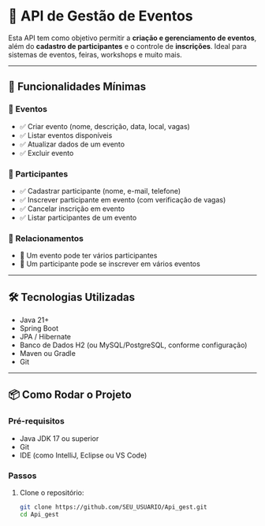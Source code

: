 # 🎉 API de Gestão de Eventos

Esta API tem como objetivo permitir a **criação e gerenciamento de eventos**, além do **cadastro de participantes** e o controle de **inscrições**. Ideal para sistemas de eventos, feiras, workshops e muito mais.

---

## 🚀 Funcionalidades Mínimas

### 📅 Eventos
- ✅ Criar evento (nome, descrição, data, local, vagas)
- ✅ Listar eventos disponíveis
- ✅ Atualizar dados de um evento
- ✅ Excluir evento

### 👥 Participantes
- ✅ Cadastrar participante (nome, e-mail, telefone)
- ✅ Inscrever participante em evento (com verificação de vagas)
- ✅ Cancelar inscrição em evento
- ✅ Listar participantes de um evento

### 🔗 Relacionamentos
- 🔄 Um evento pode ter vários participantes
- 🔄 Um participante pode se inscrever em vários eventos

---

## 🛠 Tecnologias Utilizadas

- Java 21+
- Spring Boot
- JPA / Hibernate
- Banco de Dados H2 (ou MySQL/PostgreSQL, conforme configuração)
- Maven ou Gradle
- Git

---

## 📦 Como Rodar o Projeto

### Pré-requisitos
- Java JDK 17 ou superior
- Git
- IDE (como IntelliJ, Eclipse ou VS Code)

### Passos

1. Clone o repositório:
   ```bash
   git clone https://github.com/SEU_USUARIO/Api_gest.git
   cd Api_gest
